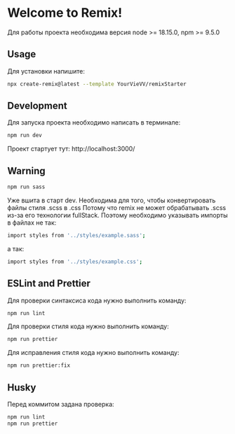 # Welcome to Remix!

Для работы проекта необходима версия node >= 18.15.0, npm >= 9.5.0

## Usage

Для установки напишите:

```sh
npx create-remix@latest --template YourVieVV/remixStarter
```

## Development

Для запуска проекта необходимо написать в терминале:

```sh
npm run dev
```

Проект стартует тут: http://localhost:3000/

## Warning

```sh
npm run sass
```

Уже вшита в старт dev. Необходима для того, чтобы конвертировать файлы стиля .scss в .css Потому что remix
не может обрабатывать .scss из-за его технологии fullStack. Поэтому необходимо
указывать импорты в файлах не так:

```sh
import styles from '../styles/example.sass';
```

а так:

```sh
import styles from '../styles/example.css';
```

## ESLint and Prettier

Для проверки синтаксиса кода нужно выполнить команду:

```sh
npm run lint
```

Для проверки стиля кода нужно выполнить команду:

```sh
npm run prettier
```

Для исправления стиля кода нужно выполнить команду:

```sh
npm run prettier:fix
```

## Husky

Перед коммитом задана проверка:

```sh
npm run lint
npm run prettier
```

